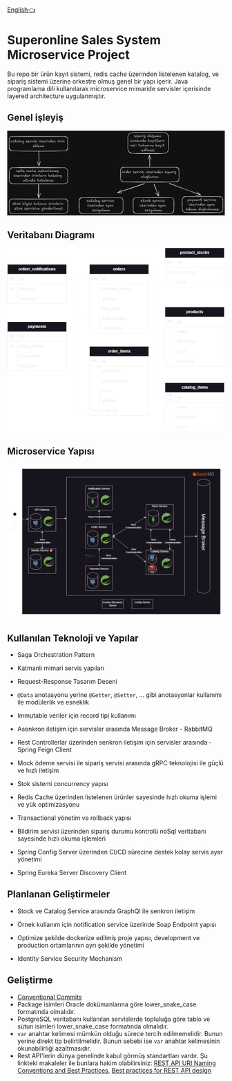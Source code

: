 [English👈](README.en-US.md)

# Superonline Sales System Microservice Project

 Bu repo bir ürün kayıt sistemi, redis cache üzerinden listelenen katalog, ve sipariş sistemi üzerine orkestre olmuş genel bir yapı içerir. Java programlama dili kullanılarak microservice mimaride servisler içerisinde layered architecture uygulanmıştır. 


## Genel işleyiş

![senario.png](docs%2Fsenario.png)

## Veritabanı Diagramı

![sol-microserviceDb.png](docs%2Fsol-microserviceDb.png)

## Microservice Yapısı

![SolMSFlowDiagram.png](docs%2FSolMSFlowDiagram.png)

## Kullanılan Teknoloji ve Yapılar

- Saga Orchestration Pattern

- Katmanlı mimari servis yapıları

- Request-Response Tasarım Deseni

- `@Data` anotasyonu yerine `@Getter`, `@Setter`, ... gibi anotasyonlar kullanımı ile modülerlik ve esneklik

- Immutable veriler için record tipi kullanımı

- Asenkron iletişim için servisler arasında Message Broker - RabbitMQ

- Rest Controllerlar üzerinden senkron iletişim için servisler arasında - Spring Feign Client

- Mock ödeme servisi ile sipariş servisi arasında gRPC teknolojisi ile güçlü ve hızlı iletişim

- Stok sistemi concurrency yapısı

- Redis Cache üzerinden listelenen ürünler sayesinde hızlı okuma işlemi ve yük optimizasyonu

- Transactional yönetim ve rollback yapısı

- Bildirim servisi üzerinden sipariş durumu kontrolü noSql veritabanı sayesinde hızlı okuma işlemleri

- Spring Config Server üzerinden CI/CD sürecine destek kolay servis ayar yönetimi

- Spring Eureka Server Discovery Client

## Planlanan Geliştirmeler

- Stock ve Catalog Service arasında GraphQl ile senkron iletişim

- Örnek kullanım için notification service üzerinde Soap Endpoint yapısı

- Optimize şekilde dockerize edilmiş proje yapısı, development ve production ortamlarının ayrı şekilde yönetimi

- Identity Service Security Mechanism


## Geliştirme

- [Conventional Commits](https://gist.github.com/joshbuchea/6f47e86d2510bce28f8e7f42ae84c716)
- Package isimleri Oracle dokümanlarına göre lower_snake_case formatında olmalıdır.
- PostgreSQL veritabanı kullanılan servislerde topluluğa göre tablo ve sütun isimleri lower_snake_case formatında
  olmalıdır.
- `var` anahtar kelimesi mümkün olduğu sürece tercih edilmemelidir. Bunun yerine direkt tip belirtilmelidir. Bunun
  sebebi ise `var` anahtar kelimesinin okunabilirliği azaltmasıdır.
- Rest API'lerin dünya genelinde kabul görmüş standartları vardır. Şu linkteki makaleler ile bunlara hakim
  olabilirsiniz: [REST API URI Naming Conventions and Best Practices](https://restfulapi.net/resource-naming/), [Best practices for REST API design](https://stackoverflow.blog/2020/03/02/best-practices-for-rest-api-design/)